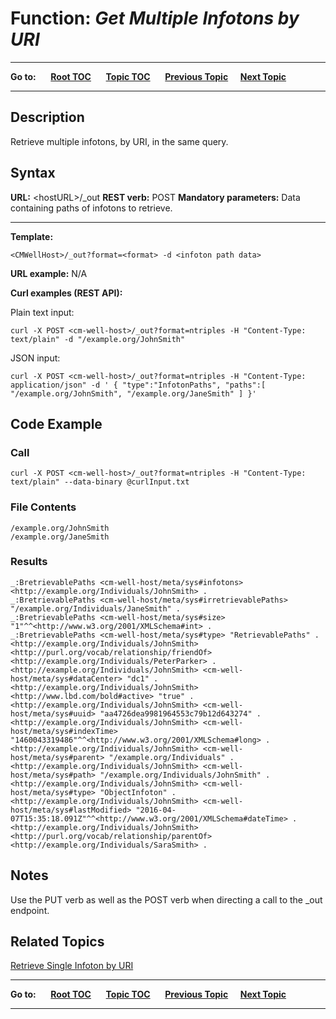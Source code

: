 # Function: *Get Multiple Infotons by URI* #

----

**Go to:** &nbsp;&nbsp;&nbsp;&nbsp; [**Root TOC**](CM-Well.RootTOC.md) &nbsp;&nbsp;&nbsp;&nbsp; [**Topic TOC**](API.TOC.md) &nbsp;&nbsp;&nbsp;&nbsp; [**Previous Topic**](API.Get.GetSingleInfotonByURI.md)&nbsp;&nbsp;&nbsp;&nbsp; [**Next Topic**](API.Get.GetSingleInfotonByUUID.md)  

----

## Description ##
Retrieve multiple infotons, by URI, in the same query.

## Syntax ##

**URL:** \<hostURL\>/_out
**REST verb:** POST
**Mandatory parameters:** Data containing paths of infotons to retrieve.

----------

**Template:**

    <CMWellHost>/_out?format=<format> -d <infoton path data>

**URL example:** N/A

**Curl examples (REST API):**

Plain text input:

    curl -X POST <cm-well-host>/_out?format=ntriples -H "Content-Type: text/plain" -d "/example.org/JohnSmith"
	
JSON input:

    curl -X POST <cm-well-host>/_out?format=ntriples -H "Content-Type: application/json" -d ' { "type":"InfotonPaths", "paths":[ "/example.org/JohnSmith", "/example.org/JaneSmith" ] }'

## Code Example ##

### Call ###

    curl -X POST <cm-well-host>/_out?format=ntriples -H "Content-Type: text/plain" --data-binary @curlInput.txt

### File Contents ###

    /example.org/JohnSmith
    /example.org/JaneSmith
    
### Results ###

    _:BretrievablePaths <cm-well-host/meta/sys#infotons> <http://example.org/Individuals/JohnSmith> .
    _:BretrievablePaths <cm-well-host/meta/sys#irretrievablePaths> "/example.org/Individuals/JaneSmith" .
    _:BretrievablePaths <cm-well-host/meta/sys#size> "1"^^<http://www.w3.org/2001/XMLSchema#int> .
    _:BretrievablePaths <cm-well-host/meta/sys#type> "RetrievablePaths" .
    <http://example.org/Individuals/JohnSmith> <http://purl.org/vocab/relationship/friendOf> <http://example.org/Individuals/PeterParker> .
    <http://example.org/Individuals/JohnSmith> <cm-well-host/meta/sys#dataCenter> "dc1" .
    <http://example.org/Individuals/JohnSmith> <http://www.lbd.com/bold#active> "true" .
    <http://example.org/Individuals/JohnSmith> <cm-well-host/meta/sys#uuid> "aa4726dea9981964553c79b12d643274" .
    <http://example.org/Individuals/JohnSmith> <cm-well-host/meta/sys#indexTime> "1460043319486"^^<http://www.w3.org/2001/XMLSchema#long> .
    <http://example.org/Individuals/JohnSmith> <cm-well-host/meta/sys#parent> "/example.org/Individuals" .
    <http://example.org/Individuals/JohnSmith> <cm-well-host/meta/sys#path> "/example.org/Individuals/JohnSmith" .
    <http://example.org/Individuals/JohnSmith> <cm-well-host/meta/sys#type> "ObjectInfoton" .
    <http://example.org/Individuals/JohnSmith> <cm-well-host/meta/sys#lastModified> "2016-04-07T15:35:18.091Z"^^<http://www.w3.org/2001/XMLSchema#dateTime> .
    <http://example.org/Individuals/JohnSmith> <http://purl.org/vocab/relationship/parentOf> <http://example.org/Individuals/SaraSmith> .

## Notes ##
Use the PUT verb as well as the POST verb when directing a call to the _out endpoint.

## Related Topics ##
[Retrieve Single Infoton by URI](API.Get.GetSingleInfotonByURI.md)

----

**Go to:** &nbsp;&nbsp;&nbsp;&nbsp; [**Root TOC**](CM-Well.RootTOC.md) &nbsp;&nbsp;&nbsp;&nbsp; [**Topic TOC**](API.TOC.md) &nbsp;&nbsp;&nbsp;&nbsp; [**Previous Topic**](API.Get.GetSingleInfotonByURI.md)&nbsp;&nbsp;&nbsp;&nbsp; [**Next Topic**](API.Get.GetSingleInfotonByUUID.md)  

----